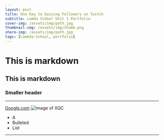 ```yaml
---
layout: post
title: One Key to Gaining Followers on Twitch
subtitle: Lamda School Unit 1 Portfolio
cover-img: /assets/img/path.jpg
thumbnail-img: /assets/img/thumb.png
share-img: /assets/img/path.jpg
tags: [Lambda-School, portfolio]
---
```


# This is markdown

## This is markdown

### Smaller header

---

[Google.com](https://www.google.com/)
![Image of XQC](https://upload.wikimedia.org/wikipedia/commons/f/f5/XQc_at_OWWC.jpg)

- A
- Bulleted
- List

---
